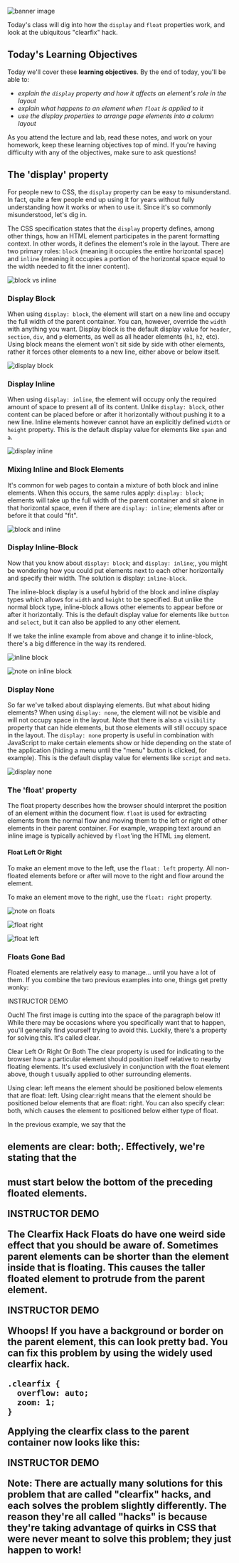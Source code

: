 ![banner image](./images/day-3-img-1.png)

Today's class will dig into how the `display` and `float` properties work, and look at the ubiquitous "clearfix" hack.

## Today's Learning Objectives

Today we'll cover these **learning objectives**. By the end of today, you'll be able to:

* *explain the `display` property and how it affects an element's role in the layout*
* *explain what happens to an element when `float` is applied to it*
* *use the display properties to arrange page elements into a column layout*

As you attend the lecture and lab, read these notes, and work on your homework, keep these learning objectives top of mind. If you're having difficulty with any of the objectives, make sure to ask questions!

## The 'display' property

For people new to CSS, the `display` property can be easy to misunderstand. In fact, quite a few people end up using it for years without fully understanding how it works or when to use it. Since it's so commonly misunderstood, let's dig in.

The CSS specification states that the `display` property defines, among other things, how an HTML element participates in the parent formatting context. In other words, it defines the element's role in the layout. There are two primary roles: `block` (meaning it occupies the entire horizontal space) and `inline` (meaning it occupies a portion of the horizontal space equal to the width needed to fit the inner content).

![block vs inline](./images/day-3-img-2.png)

### Display Block

When using `display: block`, the element will start on a new line and occupy the full width of the parent container. You can, however, override the `width` with anything you want. Display block is the default display value for `header`, `section`, `div`, and `p` elements, as well as all header elements (`h1`, `h2`, etc). Using block means the element won't sit side by side with other elements, rather it forces other elements to a new line, either above or below itself.

![display block](./images/day-3-img-3.png)

### Display Inline

When using `display: inline`, the element will occupy only the required amount of space to present all of its content. Unlike `display: block`, other content can be placed before or after it horizontally without pushing it to a new line. Inline elements however cannot have an explicitly defined `width` or `height` property. This is the default display value for elements like `span` and `a`.

![display inline](./images/day-3-img-4.png)

### Mixing Inline and Block Elements

It's common for web pages to contain a mixture of both block and inline elements. When this occurs, the same rules apply: `display: block`; elements will take up the full width of the parent container and sit alone in that horizontal space, even if there are `display: inline`; elements after or before it that could "fit".

![block and inline](./images/day-3-img-5.png)

### Display Inline-Block

Now that you know about `display: block`; and `display: inline`;, you might be wondering how you could put elements next to each other horizontally and specify their width. The solution is display: `inline-block`.

The inline-block display is a useful hybrid of the block and inline display types which allows for `width` and `height` to be specified. But unlike the normal block type, inline-block allows other elements to appear before or after it horizontally. This is the default display value for elements like `button` and `select`, but it can also be applied to any other element.

If we take the inline example from above and change it to inline-block, there's a big difference in the way its rendered.

![inline block](./images/day-3-img-6.png)

![note on inline block](./images/day-3-img-7.png)

### Display None

So far we've talked about displaying elements. But what about hiding elements? When using `display: none`, the element will not be visible and will not occupy space in the layout. Note that there is also a `visibility` property that can hide elements, but those elements will still occupy space in the layout. The `display: none` property is useful in combination with JavaScript to make certain elements show or hide depending on the state of the application (hiding a menu until the "menu" button is clicked, for example). This is the default display value for elements like `script` and `meta`.

![display none](./images/day-3-img-8.png)

### The 'float' property

The float property describes how the browser should interpret the position of an element within the document flow. `float` is used for extracting elements from the normal flow and moving them to the left or right of other elements in their parent container. For example, wrapping text around an inline image is typically achieved by `float`'ing the HTML `img` element.

#### Float Left Or Right

To make an element move to the left, use the `float: left` property. All non-floated elements before or after will move to the right and flow around the element.

To make an element move to the right, use the `float: right` property.

![note on floats](./images/day-3-img-9.png)

![float right](./images/day-3-img-10.png)

![float left](./images/day-3-img-11.png)

### Floats Gone Bad

Floated elements are relatively easy to manage... until you have a lot of them. If you combine the two previous examples into one, things get pretty wonky:

INSTRUCTOR DEMO

Ouch! The first image is cutting into the space of the paragraph below it! While there may be occasions where you specifically want that to happen, you'll generally find yourself trying to avoid this. Luckily, there's a property for solving this. It's called clear.

Clear Left Or Right Or Both
The clear property is used for indicating to the browser how a particular element should position itself relative to nearby floating elements. It's used exclusively in conjunction with the float element above, though t usually applied to other surrounding elements.

Using clear: left means the element should be positioned below elements that are float: left. Using clear:right means that the element should be positioned below elements that are float: right. You can also specify clear: both, which causes the element to positioned below either type of float.

In the previous example, we say that the <h2> elements are clear: both;. Effectively, we're stating that the <h2> must start below the bottom of the preceding floated elements.

INSTRUCTOR DEMO

The Clearfix Hack
Floats do have one weird side effect that you should be aware of. Sometimes parent elements can be shorter than the element inside that is floating. This causes the taller floated element to protrude from the parent element.

INSTRUCTOR DEMO

Whoops! If you have a background or border on the parent element, this can look pretty bad. You can fix this problem by using the widely used clearfix hack.

```
.clearfix {
  overflow: auto;
  zoom: 1;
}
```

Applying the clearfix class to the parent container now looks like this:

INSTRUCTOR DEMO

Note: There are actually many solutions for this problem that are called "clearfix" hacks, and each solves the problem slightly differently. The reason they're all called "hacks" is because they're taking advantage of quirks in CSS that were never meant to solve this problem; they just happen to work!
